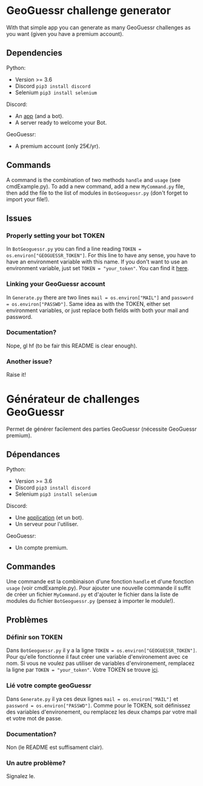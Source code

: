 # GeoGuessr challenge generator

With that simple app you can generate as many GeoGuessr challenges as you want (given you have a premium account).

## Dependencies

Python:
- Version >= 3.6
- Discord `pip3 install discord`
- Selenium `pip3 install selenium`

Discord:
- An [app](https://discord.com/developers/applications) (and a bot).
- A server ready to welcome your Bot.

GeoGuessr:
- A premium account (only 25€/yr).

## Commands

A command is the combination of two methods `handle` and `usage` (see cmdExample.py).
To add a new command, add a new `MyCommand.py` file, then add the file to the list of modules in
`BotGeoguessr.py` (don't forget to import your file!).

## Issues

### Properly setting your bot TOKEN

In `BotGeoguessr.py` you can find a line reading `TOKEN = os.environ["GEOGUESSR_TOKEN"]`. 
For this line to have any sense, you have to have an environment variable with this name.
If you don't want to use an environment variable, just set `TOKEN = "your_token"`. You can find it
[here](https://discord.com/developers/applications).

### Linking your GeoGuessr account

In `Generate.py` there are two lines `mail = os.environ["MAIL"]` and `password = os.environ["PASSWD"]`.
Same idea as with the TOKEN, either set environment variables, or just replace both fields with both your
mail and password.

### Documentation?

Nope, gl hf (to be fair this README is clear enough).

### Another issue?

Raise it!

# Générateur de challenges GeoGuessr

Permet de générer facilement des parties GeoGuessr (nécessite GeoGuessr premium).

## Dépendances

Python:
- Version >= 3.6
- Discord `pip3 install discord`
- Selenium `pip3 install selenium`

Discord:
- Une [application](https://discord.com/developers/applications) (et un bot).
- Un serveur pour l'utiliser.

GeoGuessr:
- Un compte premium.

## Commandes

Une commande est la combinaison d'une fonction `handle` et d'une fonction `usage` (voir cmdExample.py).
Pour ajouter une nouvelle commande il suffit de créer un fichier `MyCommand.py` et d'ajouter le fichier 
dans la liste de modules du fichier `BotGeoguessr.py` (pensez à importer le module!).

## Problèmes

### Définir son TOKEN

Dans `BotGeoguessr.py` il y a la ligne `TOKEN = os.environ["GEOGUESSR_TOKEN"]`. 
Pour qu'elle fonctionne il faut créer une variable d'environement avec ce nom.
Si vous ne voulez pas utiliser de variables d'environement, remplacez la ligne par
`TOKEN = "your_token"`. Votre TOKEN se trouve [ici](https://discord.com/developers/applications).

### Lié votre compte geoGuessr

Dans `Generate.py` il ya ces deux lignes `mail = os.environ["MAIL"]` et `password = os.environ["PASSWD"]`.
Comme pour le TOKEN, soit définissez des variables d'environement, ou remplacez les deux champs par votre 
mail et votre mot de passe.

### Documentation?

Non (le README est suffisament clair).

### Un autre problème?

Signalez le.